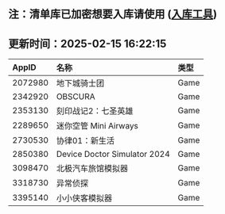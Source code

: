 ## 注：清单库已加密想要入库请使用 ([入库工具](https://github.com/BlankTMing/ManifestAutoUpdate/releases))

## 更新时间：2025-02-15 16:22:15
| AppID | 名称 | 类型  |
| :-------------------- | :----------------------------- | :----------- |
| 2072980 | 地下城骑士团| Game |
| 2342920 | OBSCURA| Game |
| 2353130 | 刻印战记2：七圣英雄| Game |
| 2289650 | 迷你空管 Mini Airways| Game |
| 2730530 | 协律01：新生活| Game |
| 2850380 | Device Doctor Simulator 2024| Game |
| 3098470 | 北极汽车旅馆模拟器| Game |
| 3318730 | 异常侦探| Game |
| 3395140 | 小小侠客模拟器| Game |

